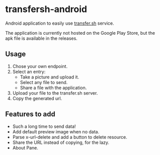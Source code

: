 # transfersh-android

Android application to easily use [transfer.sh](https://github.com/dutchcoders/transfer.sh) service.

The application is currently not hosted on the Google Play Store, but the apk file is available in the releases.

## Usage

1. Chose your own endpoint.
2. Select an entry:
    - Take a picture and upload it.
    - Select any file to send.
    - Share a file with the application.
3. Upload your file to the transfer.sh server.
4. Copy the generated url.

## Features to add

- Such a long time to send data!
- Add default preview image when no data.
- Parse x-url-delete and add a button to delete resource.
- Share the URL instead of copying, for the lazy.
- About Pane.